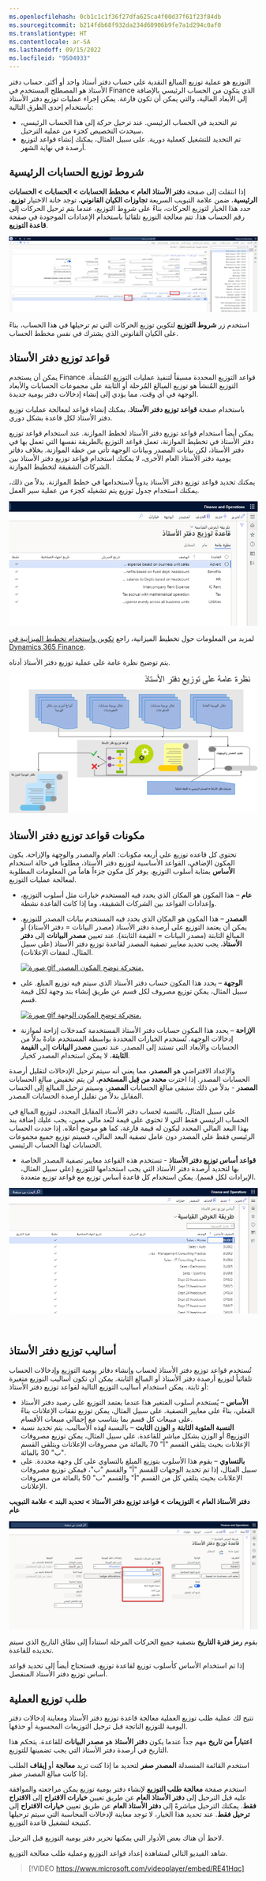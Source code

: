 ```yaml
---
ms.openlocfilehash: 0cb1c1c1f36f27dfa625ca4f00d37f61f23f84db
ms.sourcegitcommit: b214fdb68f932da234d60906b9fe7a1d294c0af0
ms.translationtype: HT
ms.contentlocale: ar-SA
ms.lasthandoff: 09/15/2022
ms.locfileid: "9504933"
---
```

التوزيع هو عملية توزيع المبالغ النقدية على حساب دفتر أستاذ واحد أو أكثر. حساب دفتر الأستاذ هو المصطلح المستخدم في Finance الذي يتكون من الحساب الرئيسي بالإضافة إلى الأبعاد المالية، والتي يمكن أن تكون فارغة.
يمكن إجراء عمليات توزيع دفتر الأستاذ باستخدام إحدى الطرق التالية:

- تم التحديد في الحساب الرئيسي. عند ترحيل حركة إلى هذا الحساب الرئيسي، سيحدث التخصيص كجزء من عملية الترحيل. 
- تم التحديد للتشغيل كعملية دورية.  على سبيل المثال، يمكنك إنشاء قواعد لتوزيع أرصدة في نهاية الشهر.

## <a name="main-account-allocation-terms"></a>شروط توزيع الحسابات الرئيسية 

إذا انتقلت إلى صفحة **دفتر الأستاذ العام > مخطط الحسابات > الحسابات > الحسابات الرئيسية**، ضمن علامة التبويب السريعة **تجاوزات الكيان القانوني**، توجد خانة الاختيار **توزيع**. حدد هذا الخيار لتوزيع الحركات، بناءً على شروط التوزيع، عندما يتم ترحيل الحركات إلى رقم الحساب هذا. تتم معالجة التوزيع تلقائياً باستخدام الإعدادات الموجودة في صفحة **قاعدة التوزيع**.

![لقطة شاشة لعلامة التبويب السريعة شروط التوزيع في صفحة الحسابات الرئيسية.](../media/allocation.png)


استخدم زر **شروط التوزيع** لتكوين توزيع الحركات التي تم ترحيلها في هذا الحساب، بناءً على الكيان القانوني الذي يشترك في نفس مخطط الحساب. 

## <a name="ledger-allocation-rules"></a>قواعد توزيع دفتر الأستاذ 

يمكن أن يستخدم Finance قواعد التوزيع المحددة مسبقاً لتنفيذ عمليات التوزيع المُنشأة. التوزيع المُنشأ هو توزيع المبالغ المُرحلة أو الثابتة على مجموعات الحسابات والأبعاد الوجهة في أي وقت، مما يؤدي إلى إنشاء إدخالات دفتر يومية جديدة.

باستخدام صفحة **قواعد توزيع دفتر الأستاذ**، يمكنك إنشاء قواعد لمعالجة عمليات توزيع دفتر الأستاذ لكل قاعدة بشكل دوري.

يمكن أيضاً استخدام قواعد توزيع دفتر الأستاذ لخطط الموازنة. عند استخدام قواعد توزيع دفتر الأستاذ في تخطيط الموازنة، تعمل قواعد التوزيع بالطريقة نفسها التي تعمل بها في دفتر الأستاذ، لكن بيانات المصدر وبيانات الوجهة تأتي من خطة الموازنة. بخلاف دفاتر يومية دفتر الأستاذ العام الأخرى، لا يمكنك استخدام قواعد توزيع دفتر الأستاذ بين الشركات الشقيقة لتخطيط الموازنة.

يمكنك تحديد قواعد توزيع دفتر الأستاذ يدوياً لاستخدامها في خطط الموازنة. بدلاً من ذلك، يمكنك استخدام جدول توزيع يتم تشغيله كجزء من عملية سير العمل. 

![لقطة شاشة لصفحة قاعدة توزيع دفتر الأستاذ.](../media/ledger-allocation-rules.png)


لمزيد من المعلومات حول تخطيط الميزانية، راجع [تكوين واستخدام تخطيط الميزانية في Dynamics 365 Finance](/training/modules/configure-use-budget-planning-dyn365-finance/?azure-portal=true).

يتم توضيح نظرة عامة على عملية توزيع دفتر الأستاذ أدناه.

![رسم تخطيطي لعملية توزيع دفتر الأستاذ.](../media/overview-ledger-allocation-2.png)

## <a name="components-of-ledger-allocation-rules"></a>مكونات قواعد توزيع دفتر الأستاذ 

تحتوي كل قاعده توزيع علي أربعه مكونات: العام والمصدر والوجهة والإزاحة. يكون المكون الإضافي، القواعد الأساسية لتوزيع دفتر الأستاذ، مطلوباً في حالة استخدام **الأساس** بمثابة أسلوب التوزيع. يوفر كل مكون جزءاً هاماً من المعلومات المطلوبة لمعالجة عمليات التوزيع.

- **عام** – هذا المكون هو المكان الذي يحدد فيه المستخدم خيارات مثل أسلوب التوزيع، وإعدادات القواعد بين الشركات الشقيقة، وما إذا كانت القاعدة نشطة.
- **المصدر** – هذا المكون هو المكان الذي يحدد فيه المستخدم بيانات المصدر للتوزيع. يمكن أن يعتمد التوزيع على أرصدة دفتر الأستاذ (مصدر البيانات = دفتر الأستاذ) أو المبالغ الثابتة (مصدر البيانات = القيمة الثابتة). عند تعيين **مصدر البيانات** إلى **دفتر الأستاذ**، يجب تحديد معايير تصفية المصدر لقاعدة توزيع دفتر الأستاذ (على سبيل المثال، لنفقات الإعلانات).
 
    [![صورة gif متحركة توضح المكون المصدر.](../media/allocation-source.gif)](../media/allocation-source.gif#lightbox)

- **الوجهة** – يحدد هذا المكون حساب دفتر الأستاذ الذي سيتم فيه توزيع المبلغ. على سبيل المثال، يمكن توزيع مصروف لكل قسم عن طريق إنشاء بند وجهة لكل قيمة قسم. 

    [![صورة gif متحركة توضح المكون الوجهة.](../media/destination.gif)](../media/destination.gif#lightbox)

- **الإزاحة** – يحدد هذا المكون حسابات دفتر الأستاذ المستخدمة كمدخلات إزاحة لموازنة إدخالات الوجهة. تُستخدم الخيارات المحددة بواسطة المستخدم عادةً بدلاً من الحسابات والأبعاد التي تستند إلى المصدر. عند تعيين **مصدر البيانات** إلى **القيمة الثابتة**، لا يمكن استخدام المصدر كخيار.
 
والإعداد الافتراضي هو **المصدر**، مما يعني أنه سيتم ترحيل الإدخالات لتقليل أرصدة الحسابات المصدر. إذا اخترت **محدد من قِبل المستخدم**، لن يتم تخفيض مبالغ الحسابات **المصدر** - بدلاً من ذلك ستبقى مبالغ الحسابات **المصدر**، وسيتم ترحيل المبالغ إلى الحساب المقابل بدلاً من تقليل أرصدة الحسابات المصدر.

على سبيل المثال، بالنسبة لحساب دفتر الأستاذ المقابل المحدد، لتوزيع المبالغ في الحساب الرئيسي فقط التي لا تحتوي على قيمة لبُعد مالي معين، يجب عليك إضافة بند بهذا البعد المالي المحدد ليكون له قيمة فارغة، كما هو موضح أعلاه. إذا حددت الحساب الرئيسي فقط على المصدر دون عامل تصفية البعد المالي، فسيتم توزيع جميع مجموعات الحسابات لهذا الحساب الرئيسي.


- **قواعد أساس توزيع دفتر الأستاذ** - تستخدم هذه القواعد معايير تصفية المصدر الخاصة بها لتحديد أرصدة دفتر الأستاذ التي يجب استخدامها للتوزيع (على سبيل المثال، الإيرادات لكل قسم). يمكن استخدام كل قاعدة أساس توزيع مع قواعد توزيع متعددة.

![لقطة شاشة لصفحة أساس توزيع دفتر الأستاذ.](../media/ledger-allocation-basis.png)

 
## <a name="ledger-allocation-methods"></a>أساليب توزيع دفتر الأستاذ 

تُستخدم قواعد توزيع دفتر الأستاذ لحساب وإنشاء دفاتر يومية التوزيع وإدخالات الحساب تلقائياً لتوزيع أرصدة دفتر الأستاذ أو المبالغ الثابتة. يمكن أن تكون أساليب التوزيع متغيرة أو ثابتة. يمكن استخدام أساليب التوزيع التالية لقواعد توزيع دفتر الأستاذ:

- **الأساس** – يُستخدم أسلوب المتغير هذا عندما يعتمد التوزيع على رصيد دفتر الأستاذ الفعلي، بناءً على معايير التصفية. على سبيل المثال، يمكن توزيع نفقات الإعلانات بناءً على مبيعات كل قسم بما يتناسب مع إجمالي مبيعات الأقسام.
- **النسبة المئوية الثابتة** و **الوزن الثابت** – بالنسبة لهذه الأساليب، يتم تحديد نسبة التوزيع8 أو الوزن بشكل مباشر للقاعدة. على سبيل المثال، يمكن توزيع مصروفات الإعلانات بحيث يتلقى القسم "أ" 70 بالمائة من مصروفات الإعلانات ويتلقى القسم "ب" 30 بالمائة.
- **بالتساوي** – يقوم هذا الأسلوب بتوزيع المبلغ بالتساوي على كل وجهة محددة. على سبيل المثال، إذا تم تحديد الوجهات للقسم "أ" والقسم "ب"، فيمكن توزيع مصروفات الإعلانات بحيث يتلقى كل من القسم "أ" والقسم "ب" 50 بالمائة من مصروفات الإعلانات.

**دفتر الأستاذ العام > التوزيعات > قواعد توزيع دفتر الأستاذ > تحديد البند > علامة التبويب عام**

![لقطة شاشة لصفحة قاعدة توزيع دفتر الأستاذ مع تمييز أسلوب التوزيع.](../media/ledger-allocation-method.png)


يقوم **رمز فترة التاريخ** بتصفية جميع الحركات المرحلة استناداً إلى نطاق التاريخ الذي سيتم تحديده للقاعدة. 

إذا تم استخدام الأساس كأسلوب توزيع لقاعدة توزيع، فستحتاج أيضاً إلى تحديد قواعد أساس توزيع دفتر الأستاذ المنفصل. 

## <a name="process-allocation-request"></a>طلب توزيع العملية 

تتيح لك عملية طلب توزيع العملية معالجة قاعدة توزيع دفتر الأستاذ ومعاينة إدخالات دفتر اليومية للتوزيع الناتجة قبل ترحيل التوزيعات المحسوبة أو حذفها.

**اعتباراً من تاريخ** مهم جداً عندما يكون **دفتر الأستاذ** هو **مصدر البيانات** للقاعدة. يتحكم هذا التاريخ في أرصدة دفتر الأستاذ التي يجب تضمينها للتوزيع.

استخدم القائمة المنسدلة **المصدر صفر** لتحديد ما إذا كنت تريد **معالجة** أو **إيقاف** الطلب إذا كانت مبالغ المصدر صفر.

استخدم صفحة **معالجة طلب التوزيع** لإنشاء دفتر يومية توزيع يمكن مراجعته والموافقة عليه قبل الترحيل إلى **دفتر الأستاذ العام** عن طريق تعيين **خيارات الاقتراح** إلى **الاقتراح فقط**. يمكنك الترحيل مباشرةً إلى **دفتر الأستاذ العام** عن طريق تعيين **خيارات الاقتراح** إلى **ترحيل فقط**. عند تحديد هذا الخيار، لا توجد معاينة لإدخالات المحاسبة التي سيتم ترحيلها كنتيجة لتشغيل قاعدة التوزيع. 
 
لاحظ أن هناك بعض الأدوار التي يمكنها تحرير دفتر يومية التوزيع قبل الترحيل.

شاهد الفيديو التالي لمشاهدة إعداد قواعد التوزيع وعملية طلب معالجة التوزيع. 

 > [!VIDEO https://www.microsoft.com/videoplayer/embed/RE41Hqc]
